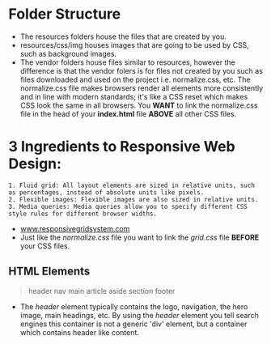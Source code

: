 # Folder Structure
* The resources folders house the files that are created by you. 
* resources/css/img houses images that are going to be used by CSS, such as background images.
* The vendor folders house files similar to resources, however the difference is that the vendor folers is for files not created by you such as files downloaded and used on the project i.e. normalize.css, etc. The normalize.css file makes browsers render all elements more consistently and in line with modern standards; it's like a CSS reset which makes CSS look the same in all browsers. You **WANT** to link the normalize.css file in the head of your **index.html** file **ABOVE** all other CSS files.

# 3 Ingredients to Responsive Web Design:
    1. Fluid grid: All layout elements are sized in relative units, such as percentages, instead of absolute units like pixels.
    2. Flexible images: Flexible images are also sized in relative units.
    3. Media queries: Media queries allow you to specify different CSS style rules for different browser widths.

* www.responsivegridsystem.com
* Just like the *normalize.css* file you want to link the *grid.css* file **BEFORE** your CSS files.

## HTML Elements
> header
> nav
> main
> article
> aside
> section
> footer

* The *header* element typically contains the logo, navigation, the hero image, main headings, etc. By using the *header* element you tell search engines this container is not a generic 'div' element, but a container which contains header like content.